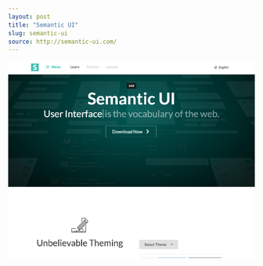 ```yaml
---
layout: post
title: "Semantic UI"
slug: semantic-ui
source: http://semantic-ui.com/
---
```


<img src="/screenshots/semantic-ui.png">
